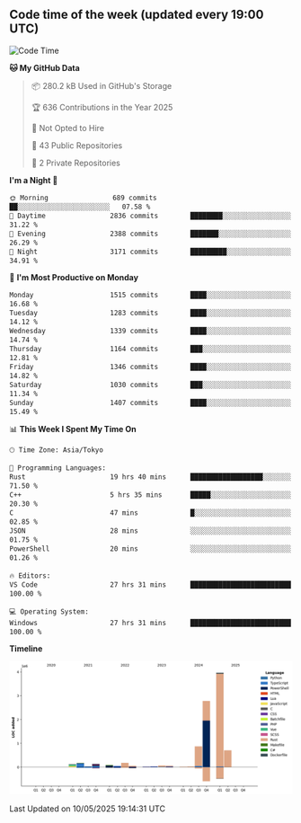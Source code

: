 ## Code time of the week (updated every 19:00 UTC)

<!--START_SECTION:waka-->
![Code Time](http://img.shields.io/badge/Code%20Time-4%2C831%20hrs%2058%20mins-blue)

**🐱 My GitHub Data** 

> 📦 280.2 kB Used in GitHub's Storage 
 > 
> 🏆 636 Contributions in the Year 2025
 > 
> 🚫 Not Opted to Hire
 > 
> 📜 43 Public Repositories 
 > 
> 🔑 2 Private Repositories 
 > 
**I'm a Night 🦉** 

```text
🌞 Morning                689 commits         ██░░░░░░░░░░░░░░░░░░░░░░░   07.58 % 
🌆 Daytime                2836 commits        ████████░░░░░░░░░░░░░░░░░   31.22 % 
🌃 Evening                2388 commits        ███████░░░░░░░░░░░░░░░░░░   26.29 % 
🌙 Night                  3171 commits        █████████░░░░░░░░░░░░░░░░   34.91 % 
```
📅 **I'm Most Productive on Monday** 

```text
Monday                   1515 commits        ████░░░░░░░░░░░░░░░░░░░░░   16.68 % 
Tuesday                  1283 commits        ████░░░░░░░░░░░░░░░░░░░░░   14.12 % 
Wednesday                1339 commits        ████░░░░░░░░░░░░░░░░░░░░░   14.74 % 
Thursday                 1164 commits        ███░░░░░░░░░░░░░░░░░░░░░░   12.81 % 
Friday                   1346 commits        ████░░░░░░░░░░░░░░░░░░░░░   14.82 % 
Saturday                 1030 commits        ███░░░░░░░░░░░░░░░░░░░░░░   11.34 % 
Sunday                   1407 commits        ████░░░░░░░░░░░░░░░░░░░░░   15.49 % 
```


📊 **This Week I Spent My Time On** 

```text
🕑︎ Time Zone: Asia/Tokyo

💬 Programming Languages: 
Rust                     19 hrs 40 mins      ██████████████████░░░░░░░   71.50 % 
C++                      5 hrs 35 mins       █████░░░░░░░░░░░░░░░░░░░░   20.30 % 
C                        47 mins             █░░░░░░░░░░░░░░░░░░░░░░░░   02.85 % 
JSON                     28 mins             ░░░░░░░░░░░░░░░░░░░░░░░░░   01.75 % 
PowerShell               20 mins             ░░░░░░░░░░░░░░░░░░░░░░░░░   01.26 % 

🔥 Editors: 
VS Code                  27 hrs 31 mins      █████████████████████████   100.00 % 

💻 Operating System: 
Windows                  27 hrs 31 mins      █████████████████████████   100.00 % 
```

**Timeline**

![Lines of Code chart](https://raw.githubusercontent.com/SARDONYX-sard/SARDONYX-sard/main/assets/bar_graph.png)


 Last Updated on 10/05/2025 19:14:31 UTC
<!--END_SECTION:waka-->